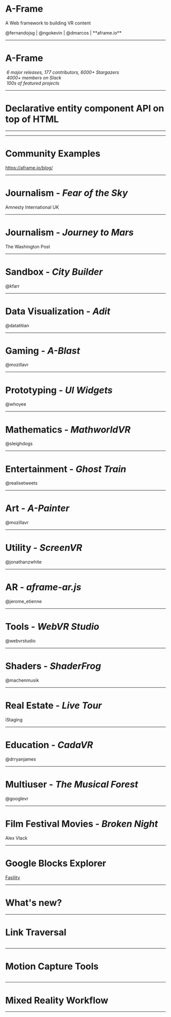 <div class="talk-title">
  <h1>A-Frame</h1>
  <p>A Web framework to building VR content</p>
  <p class="talk-info">
    @fernandojsg | @ngokevin | @dmarcos | **aframe.io**
  </p>
</div>

------

# A-Frame

<div class="captioned-image-row">
  <div>
    <img data-src="media/img/github.png">
    <i>6 major releases, 177 contributors, 6000+ Stargazers</i>
  </div>
  <div>
    <img data-src="media/img/slack.png">
    <i>4000+ members on Slack</i>
  </div>
  <div>
    <img data-src="media/img/scene-collage-circle.png">
    <i>100s of featured projects</i>
  </div>
</div>

------

# Declarative entity component API on top of HTML

------

<!-- .slide: data-background-video="media/video/html.mov" -->

------

# Community Examples

https://aframe.io/blog/

------

<!-- .slide: data-background="media/img/syria.gif" -->

# Journalism - *Fear of the Sky*

Amnesty International UK

------

<!-- .slide: data-background="media/img/mars.jpg" -->

# Journalism - *Journey to Mars*

The Washington Post

------

<!-- .slide: data-background="media/img/citybuilder.gif" -->

# Sandbox - *City Builder*

@kfarr

------

<!-- .slide: data-background="media/img/adit.gif" -->

# Data Visualization - *Adit*

@datatitian

------

<!-- .slide: data-background="media/img/a-blast.gif" -->

# Gaming - *A-Blast*

@mozillavr

------

<!-- .slide: data-background="media/img/ux.gif" -->

# Prototyping - *UI Widgets*

@whoyee

------

<!-- .slide: data-background="media/img/math.gif" -->

# Mathematics - *MathworldVR*

@sleighdogs

------

<!-- .slide: data-background-color="#222" data-background-video="media/video/ghosttrain.mp4" data-background-video-loop="true" -->

# Entertainment - *Ghost Train*

@realisetweets

------

<!-- .slide: data-background="media/img/apainter.gif" -->

# Art - *A-Painter*

@mozillavr

------

<!-- .slide: data-background="media/img/screenvr.gif" -->

# Utility - *ScreenVR*

@jonathanzwhite

------

<!-- .slide: data-background="media/img/ar.gif" -->

# AR - *aframe-ar.js*

@jerome_etienne

------

<!-- .slide: data-background="media/img/webvrstudio.png" -->

# Tools - *WebVR Studio*

@webvrstudio

------

<!-- .slide: data-background="media/img/shaders.gif" -->

# Shaders - *ShaderFrog*

@machenmusik

------

<!-- .slide: data-background-video="media/video/livetour.mp4" data-background-video-loop="true" -->

# Real Estate - *Live Tour*

iStaging

------

<!-- .slide: data-background="media/img/cadavr.gif" -->

# Education - *CadaVR*

@drryanjames

------

<!-- .slide: data-background-video="media/video/musicalForest.mp4" data-background-video-loop="true" -->

# Multiuser - *The Musical Forest*

@googlevr

------

<!-- .slide: data-background="media/img/brokenNight.png" -->

# Film Festival Movies - *Broken Night*

Alex Vlack

------

# Google Blocks Explorer

<!-- .slide: data-background="media/img/googleBlocks.png" -->

<a href='https://fasility.com/beblock/#link=https://vr.google.com/objects/2AJLgaNhQTD'>Fasility</a>

------

# What's new?

------

# Link Traversal

<img data-src="media/img/linkTraversal.gif" width="800"></img>

------

# Motion Capture Tools

<img data-src="media/img/capture-tool.gif"></img>

------

# Mixed Reality Workflow

<!-- .slide: data-background-video="media/video/greenscreen.mp4" data-background-video-loop="true" -->

------

